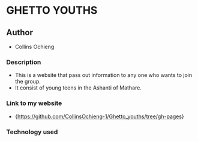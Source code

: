 # GHETTO YOUTHS

## Author
* Collins Ochieng

### Description
* This is a website that pass out information to any one who wants to join the group.
* It consist of young teens in the Ashanti of Mathare.

### Link to my website
* {https://github.com/CollinsOchieng-1/Ghetto_youths/tree/gh-pages}

### Technology used

